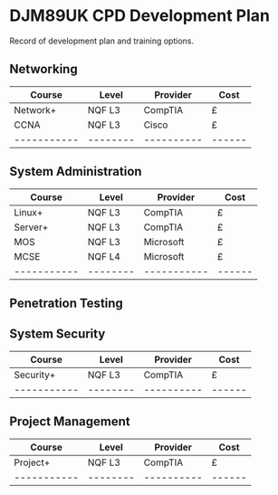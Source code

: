 # DJM89UK CPD Development Plan

Record of development plan and training options.

## Networking

| Course    | Level  | Provider | Cost |
|-----------|--------|----------|------|
| Network+  | NQF L3 | CompTIA  | £    |
| CCNA      | NQF L3 | Cisco    | £    |
|-----------|--------|----------|------|

## System Administration

| Course    | Level  | Provider  | Cost |
|-----------|--------|-----------|------|
| Linux+    | NQF L3 | CompTIA   | £    |
| Server+   | NQF L3 | CompTIA   | £    |
| MOS       | NQF L3 | Microsoft | £    |
| MCSE      | NQF L4 | Microsoft | £    |
|-----------|--------|-----------|------|

## Penetration Testing

## System Security

| Course    | Level  | Provider | Cost |
|-----------|--------|----------|------|
| Security+ | NQF L3 | CompTIA  | £    |
|-----------|--------|----------|------|

## Project Management

| Course    | Level  | Provider | Cost |
|-----------|--------|----------|------|
| Project+  | NQF L3 | CompTIA  | £    |
|-----------|--------|----------|------|
